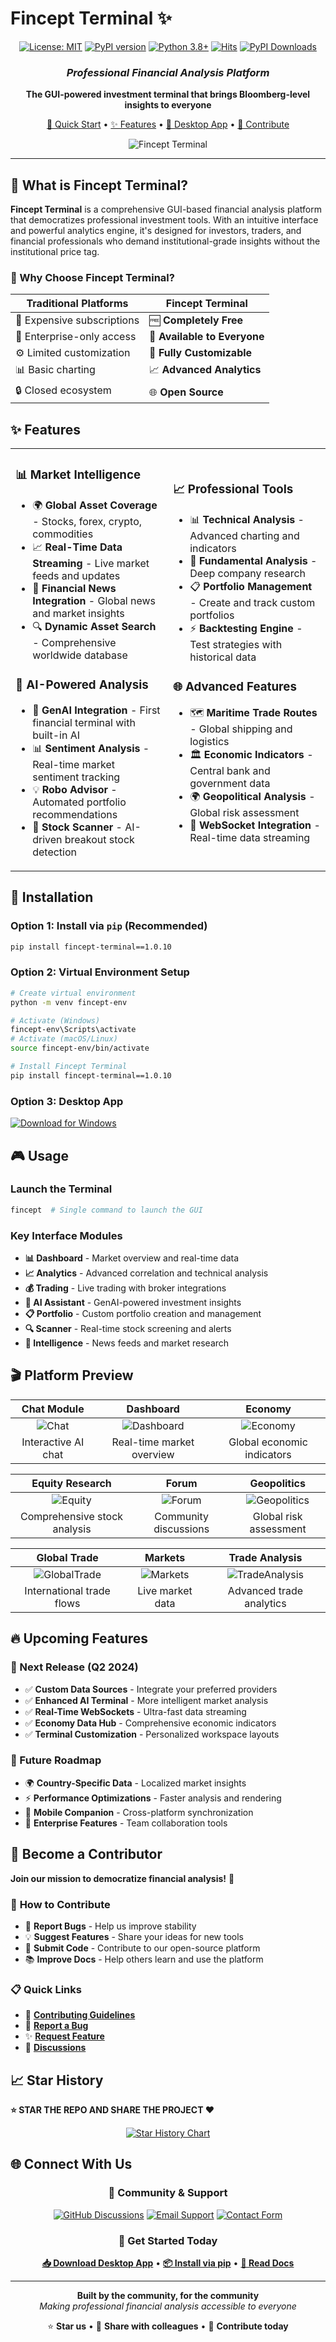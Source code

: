 # Fincept Terminal ✨

<div align="center">

[![License: MIT](https://img.shields.io/badge/license-MIT-C06524)](https://github.com/Fincept-Corporation/FinceptTerminal/blob/main/LICENSE.txt)
[![PyPI version](https://badge.fury.io/py/fincept-terminal.svg)](https://badge.fury.io/py/fincept-terminal)
[![Python 3.8+](https://img.shields.io/badge/Python-3.8+-blue.svg)](https://www.python.org/downloads/)
[![Hits](https://hits.sh/github.com/Fincept-Corporation/FinceptTerminal.svg?label=Visits)](https://hits.sh/github.com/Fincept-Corporation/FinceptTerminal/)
[![PyPI Downloads](https://static.pepy.tech/badge/fincept-terminal)](https://pepy.tech/projects/fincept-terminal)

### *Professional Financial Analysis Platform*
**The GUI-powered investment terminal that brings Bloomberg-level insights to everyone**

[🚀 Quick Start](#-installation) • [✨ Features](#-features) • [📱 Desktop App](#-desktop-app) • [🤝 Contribute](#-become-a-contributor)

![Fincept Terminal](https://raw.githubusercontent.com/Fincept-Corporation/FinceptTerminal/main/images/Dashboard.png)

</div>

---

## 🎯 What is Fincept Terminal?

**Fincept Terminal** is a comprehensive GUI-based financial analysis platform that democratizes professional investment tools. With an intuitive interface and powerful analytics engine, it's designed for investors, traders, and financial professionals who demand institutional-grade insights without the institutional price tag.

### 🌟 Why Choose Fincept Terminal?

| Traditional Platforms | Fincept Terminal |
|----------------------|------------------|
| 💸 Expensive subscriptions | 🆓 **Completely Free** |
| 🏢 Enterprise-only access | 👤 **Available to Everyone** |
| ⚙️ Limited customization | 🎨 **Fully Customizable** |
| 📊 Basic charting | 📈 **Advanced Analytics** |
| 🔒 Closed ecosystem | 🌐 **Open Source** |

## ✨ Features

<div align="center">
<table>
<tr>
<td width="50%">

### 📊 **Market Intelligence**
- 🌍 **Global Asset Coverage** - Stocks, forex, crypto, commodities
- 📈 **Real-Time Data Streaming** - Live market feeds and updates  
- 📰 **Financial News Integration** - Global news and market insights
- 🔍 **Dynamic Asset Search** - Comprehensive worldwide database

### 🧠 **AI-Powered Analysis**
- 🤖 **GenAI Integration** - First financial terminal with built-in AI
- 📊 **Sentiment Analysis** - Real-time market sentiment tracking
- 💡 **Robo Advisor** - Automated portfolio recommendations
- 🎯 **Stock Scanner** - AI-driven breakout stock detection

</td>
<td width="50%">

### 📈 **Professional Tools**
- 📊 **Technical Analysis** - Advanced charting and indicators
- 💼 **Fundamental Analysis** - Deep company research
- 📋 **Portfolio Management** - Create and track custom portfolios
- ⚡ **Backtesting Engine** - Test strategies with historical data

### 🌐 **Advanced Features**
- 🗺️ **Maritime Trade Routes** - Global shipping and logistics
- 🏛️ **Economic Indicators** - Central bank and government data
- 🌍 **Geopolitical Analysis** - Global risk assessment
- 🔄 **WebSocket Integration** - Real-time data streaming

</td>
</tr>
</table>
</div>

## 🚀 Installation

### **Option 1: Install via `pip` (Recommended)**
```bash
pip install fincept-terminal==1.0.10
```

### **Option 2: Virtual Environment Setup**
```bash
# Create virtual environment
python -m venv fincept-env

# Activate (Windows)
fincept-env\Scripts\activate
# Activate (macOS/Linux)  
source fincept-env/bin/activate

# Install Fincept Terminal
pip install fincept-terminal==1.0.10
```

### **Option 3: Desktop App** 
[![Download for Windows](https://raw.githubusercontent.com/Fincept-Corporation/FinceptTerminal/main/images/download-windows.svg)](http://product.fincept.in/FinceptTerminalV2Alpha.exe)

## 🎮 Usage

### Launch the Terminal
```bash
fincept  # Single command to launch the GUI
```

### Key Interface Modules
- **📊 Dashboard** - Market overview and real-time data
- **📈 Analytics** - Advanced correlation and technical analysis
- **💰 Trading** - Live trading with broker integrations
- **🤖 AI Assistant** - GenAI-powered investment insights
- **📋 Portfolio** - Custom portfolio creation and management
- **🔍 Scanner** - Real-time stock screening and alerts
- **📰 Intelligence** - News feeds and market research

## 🎬 Platform Preview

<div align="center">

| Chat Module | Dashboard | Economy |
|:-----------:|:---------:|:-------:|
| ![Chat](https://raw.githubusercontent.com/Fincept-Corporation/FinceptTerminal/main/images/Chat.png) | ![Dashboard](https://raw.githubusercontent.com/Fincept-Corporation/FinceptTerminal/main/images/Dashboard.png) | ![Economy](https://raw.githubusercontent.com/Fincept-Corporation/FinceptTerminal/main/images/Economy.png) |
| Interactive AI chat | Real-time market overview | Global economic indicators |

| Equity Research | Forum | Geopolitics |
|:---------------:|:-----:|:-----------:|
| ![Equity](https://raw.githubusercontent.com/Fincept-Corporation/FinceptTerminal/main/images/Equity.png) | ![Forum](https://raw.githubusercontent.com/Fincept-Corporation/FinceptTerminal/main/images/Forum.png) | ![Geopolitics](https://raw.githubusercontent.com/Fincept-Corporation/FinceptTerminal/main/images/Geopolitics.png) |
| Comprehensive stock analysis | Community discussions | Global risk assessment |

| Global Trade | Markets | Trade Analysis |
|:------------:|:-------:|:--------------:|
| ![GlobalTrade](https://raw.githubusercontent.com/Fincept-Corporation/FinceptTerminal/main/images/GlobalTrade.png) | ![Markets](https://raw.githubusercontent.com/Fincept-Corporation/FinceptTerminal/main/images/Markets.png) | ![TradeAnalysis](https://raw.githubusercontent.com/Fincept-Corporation/FinceptTerminal/main/images/TradeAnalysis.png) |
| International trade flows | Live market data | Advanced trade analytics |

</div>

## 🔥 Upcoming Features

### **🚀 Next Release (Q2 2024)**
- ✅ **Custom Data Sources** - Integrate your preferred providers
- ✅ **Enhanced AI Terminal** - More intelligent market analysis  
- ✅ **Real-Time WebSockets** - Ultra-fast data streaming
- ✅ **Economy Data Hub** - Comprehensive economic indicators
- ✅ **Terminal Customization** - Personalized workspace layouts

### **🎯 Future Roadmap**
- 🌍 **Country-Specific Data** - Localized market insights
- ⚡ **Performance Optimizations** - Faster analysis and rendering
- 📱 **Mobile Companion** - Cross-platform synchronization
- 🏢 **Enterprise Features** - Team collaboration tools

## 🤝 Become a Contributor

**Join our mission to democratize financial analysis!** 🚀

### 🎯 **How to Contribute**
- 🐛 **Report Bugs** - Help us improve stability
- 💡 **Suggest Features** - Share your ideas for new tools
- 🔧 **Submit Code** - Contribute to our open-source platform
- 📚 **Improve Docs** - Help others learn and use the platform

### 📋 **Quick Links**
- 📖 [**Contributing Guidelines**](https://github.com/Fincept-Corporation/FinceptTerminal/blob/main/CONTRIBUTING.md)
- 🐛 [**Report a Bug**](https://github.com/Fincept-Corporation/FinceptTerminal/issues/new?template=bug_report.md)
- ✨ [**Request Feature**](https://github.com/Fincept-Corporation/FinceptTerminal/issues/new?template=feature_request.md)
- 💬 [**Discussions**](https://github.com/Fincept-Corporation/FinceptTerminal/discussions)

## 📈 Star History

**⭐ STAR THE REPO AND SHARE THE PROJECT ❤️**

<div align="center">
<a href="https://star-history.com/#Fincept-Corporation/FinceptTerminal&Date">
 <picture>
   <source media="(prefers-color-scheme: dark)" srcset="https://api.star-history.com/svg?repos=Fincept-Corporation/FinceptTerminal&type=Date&theme=dark" />
   <source media="(prefers-color-scheme: light)" srcset="https://api.star-history.com/svg?repos=Fincept-Corporation/FinceptTerminal&type=Date" />
   <img alt="Star History Chart" src="https://api.star-history.com/svg?repos=Fincept-Corporation/FinceptTerminal&type=Date" />
 </picture>
</a>
</div>

## 🌐 Connect With Us

<div align="center">

### 💬 **Community & Support**

[![GitHub Discussions](https://img.shields.io/badge/GitHub-Discussions-181717?style=for-the-badge&logo=github)](https://github.com/Fincept-Corporation/FinceptTerminal/discussions)
[![Email Support](https://img.shields.io/badge/Email-dev@fincept.in-D14836?style=for-the-badge&logo=gmail&logoColor=white)](mailto:dev@fincept.in)
[![Contact Form](https://img.shields.io/badge/Contact-Form-4285F4?style=for-the-badge&logo=google&logoColor=white)](https://forms.gle/DUsDHwxBNRVstYMi6)

### 🚀 **Get Started Today**

[**📥 Download Desktop App**](https://github.com/Fincept-Corporation/FinceptTerminal/releases/download/Production1.0.0/FinceptInvestmentsInstaller.exe) • [**📦 Install via pip**](#-installation) • [**📖 Read Docs**](https://github.com/Fincept-Corporation/FinceptTerminal/wiki)

---

**Built by the community, for the community**  
*Making professional financial analysis accessible to everyone*

⭐ **Star us** • 🔄 **Share with colleagues** • 🤝 **Contribute today**

</div>